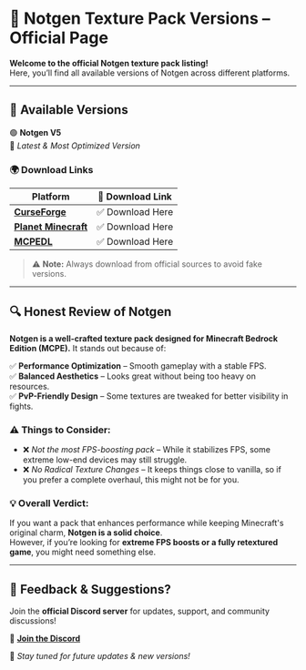# 🎨 Notgen Texture Pack Versions – Official Page  
**Welcome to the official Notgen texture pack listing!**  
Here, you’ll find all available versions of Notgen across different platforms.  

---

## 📌 Available Versions  
🟢 **Notgen V5**  
📌 *Latest & Most Optimized Version*  

### 🌍 Download Links  
| **Platform**          | **🔗 Download Link** |
|----------------------|---------------------|
| **[CurseForge](https://legacy.curseforge.com/minecraft-bedrock/texture-packs/notgen-v5)** | ✅ Download Here |
| **[Planet Minecraft](https://www.planetminecraft.com/texture-pack/notgen/)** | ✅ Download Here |
| **[MCPEDL](https://mcpedl.com/notgen-v5-2/)** | ✅ Download Here |

> ⚠ **Note:** Always download from official sources to avoid fake versions.  

---

## 🔍 Honest Review of Notgen  
**Notgen is a well-crafted texture pack designed for Minecraft Bedrock Edition (MCPE).** It stands out because of:  

✅ **Performance Optimization** – Smooth gameplay with a stable FPS.  
✅ **Balanced Aesthetics** – Looks great without being too heavy on resources.  
✅ **PvP-Friendly Design** – Some textures are tweaked for better visibility in fights.  

### ⚠ Things to Consider:  
- ❌ *Not the most FPS-boosting pack* – While it stabilizes FPS, some extreme low-end devices may still struggle.  
- ❌ *No Radical Texture Changes* – It keeps things close to vanilla, so if you prefer a complete overhaul, this might not be for you.  

### 💡 **Overall Verdict:**  
If you want a pack that enhances performance while keeping Minecraft's original charm, **Notgen is a solid choice**.  
However, if you’re looking for **extreme FPS boosts or a fully retextured game**, you might need something else.  

---

## 📢 Feedback & Suggestions?  
Join the **official Discord server** for updates, support, and community discussions!  

🔗 **[Join the Discord](https://discord.gg/Zhmes8CHwa)**

🚀 *Stay tuned for future updates & new versions!*
